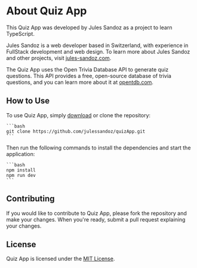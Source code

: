# About Quiz App

This Quiz App was developed by Jules Sandoz as a project to learn TypeScript.

Jules Sandoz is a web developer based in Switzerland, with experience in FullStack development and web design. To learn more about Jules Sandoz and other projects, visit [jules-sandoz.com](https://jules-sandoz.com).

The Quiz App uses the Open Trivia Database API to generate quiz questions. This API provides a free, open-source database of trivia questions, and you can learn more about it at [opentdb.com](https://opentdb.com).

## How to Use

To use Quiz App, simply [download](https://github.com/[username]/[repository]/archive/refs/heads/main.zip) or clone the repository:
    
    ```bash
    git clone https://github.com/julessandoz/quizApp.git
    ```

Then run the following commands to install the dependencies and start the application:

    ```bash
    npm install
    npm run dev
    ```

## Contributing

If you would like to contribute to Quiz App, please fork the repository and make your changes. When you're ready, submit a pull request explaining your changes.

## License

Quiz App is licensed under the [MIT License](LICENSE).
